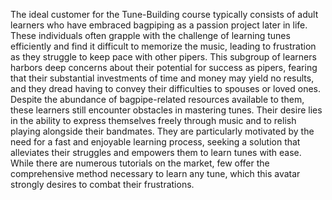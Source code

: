 The ideal customer for the Tune-Building course typically consists of adult learners who have embraced bagpiping as a passion project later in life. These individuals often grapple with the challenge of learning tunes efficiently and find it difficult to memorize the music, leading to frustration as they struggle to keep pace with other pipers. This subgroup of learners harbors deep concerns about their potential for success as pipers, fearing that their substantial investments of time and money may yield no results, and they dread having to convey their difficulties to spouses or loved ones. Despite the abundance of bagpipe-related resources available to them, these learners still encounter obstacles in mastering tunes. Their desire lies in the ability to express themselves freely through music and to relish playing alongside their bandmates. They are particularly motivated by the need for a fast and enjoyable learning process, seeking a solution that alleviates their struggles and empowers them to learn tunes with ease. While there are numerous tutorials on the market, few offer the comprehensive method necessary to learn any tune, which this avatar strongly desires to combat their frustrations.